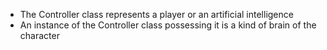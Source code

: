 - The Controller class represents a player or an artificial intelligence
- An instance of the Controller class possessing it is a kind of brain of the character